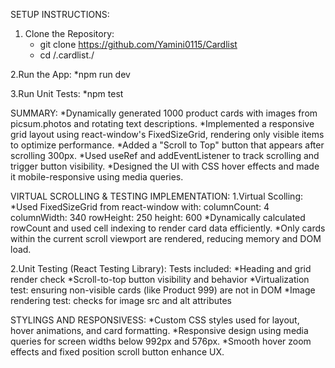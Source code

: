 SETUP INSTRUCTIONS:
 1. Clone the Repository:
      * git clone https://github.com/Yamini0115/Cardlist
      * cd /.cardlist./
   
  2.Run the App:
       *npm run dev

  3.Run Unit Tests:
       *npm test

SUMMARY:
  *Dynamically generated 1000 product cards with images from picsum.photos and rotating text descriptions.
  *Implemented a responsive grid layout using react-window's FixedSizeGrid, rendering only visible items to optimize performance.
  *Added a "Scroll to Top" button that appears after scrolling 300px.
  *Used useRef and addEventListener to track scrolling and trigger button visibility.
  *Designed the UI with CSS hover effects and made it mobile-responsive using media queries.

VIRTUAL SCROLLING & TESTING IMPLEMENTATION:
1.Virtual Scolling:
   *Used FixedSizeGrid from react-window with:
      columnCount: 4
      columnWidth: 340
      rowHeight: 250
      height: 600
  *Dynamically calculated rowCount and used cell indexing to render card data efficiently.
  *Only cards within the current scroll viewport are rendered, reducing memory and DOM load.

2.Unit Testing (React Testing Library):
    Tests included:
     *Heading and grid render check
     *Scroll-to-top button visibility and behavior
     *Virtualization test: ensuring non-visible cards (like Product 999) are not in DOM
     *Image rendering test: checks for image src and alt attributes

  STYLINGS AND RESPONSIVESS:
     *Custom CSS styles used for layout, hover animations, and card formatting.
     *Responsive design using media queries for screen widths below 992px and 576px.
     *Smooth hover zoom effects and fixed position scroll button enhance UX.


       
  

